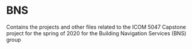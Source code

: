 # BNS
Contains the projects and other files related to the ICOM 5047 Capstone project for the spring of 2020 for the Building Navigation Services (BNS) group
